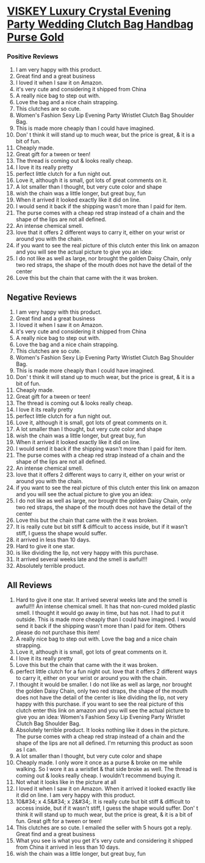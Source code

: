 # [VISKEY Luxury Crystal Evening Party Wedding Clutch Bag Handbag Purse Gold](https://products.checkmycream.com/products/VISKEY-Luxury-Crystal-Evening-Party-Wedding-Clutch-Bag-Handbag-Purse-Gold.html)

### Positive Reviews

<ol>
      <li>I am very happy with this product.</li>
      <li>Great find and a great business</li>
      <li>I loved it when I saw it on Amazon.  </li>
      <li>it&#x27;s very cute and considering it shipped from China</li>
      <li>A really nice bag to step out with.</li>
      <li>Love the bag and  a nice chain strapping.</li>
      <li>This clutches are so cute.</li>
      <li>Women&#x27;s Fashion Sexy Lip Evening Party Wristlet Clutch Bag Shoulder Bag.</li>
      <li>This is made more cheaply than I could have imagined.  </li>
      <li>Don&#x27; t think it will stand up to much wear, but the price is great, &amp; it is a bit of fun.  </li>
      <li>Cheaply made.</li>
      <li>Great gift for a tween or teen!</li>
      <li>The thread is coming out &amp; looks really cheap.</li>
      <li>I love it its really pretty</li>
      <li>perfect little clutch for a fun night out.</li>
      <li>Love it, although it is small, got lots of great comments on it.</li>
      <li>A lot smaller than I thought, but very cute color and shape</li>
      <li>wish the chain was a little longer, but great buy, fun</li>
      <li>When it arrived it looked exactly like it did on line.</li>
      <li>I would send it back if the shipping wasn&#x27;t more than I paid for item.  </li>
      <li>The purse comes with a cheap red strap instead of a chain and the shape of the lips are not all defined.</li>
      <li>An intense chemical smell.  </li>
      <li>love that it offers 2 different ways to carry it, either on your wrist or around you with the chain.</li>
      <li>if you want to see the real picture of this clutch enter this link on amazon and you will see the actual picture to give you an idea:</li>
      <li>I do not like as well as large, nor brought the golden Daisy Chain, only two red straps, the shape of the mouth does not have the detail of the center</li>
      <li>Love this but the chain that came with the it was broken.</li>
</ol>


<h2>Negative Reviews</h2>
<ol>
<li> I am very happy with this product.</li>
<li> Great find and a great business</li>
<li> I loved it when I saw it on Amazon.  </li>
<li> it&#x27;s very cute and considering it shipped from China</li>
<li> A really nice bag to step out with.</li>
<li> Love the bag and  a nice chain strapping.</li>
<li> This clutches are so cute.</li>
<li> Women&#x27;s Fashion Sexy Lip Evening Party Wristlet Clutch Bag Shoulder Bag.</li>
<li> This is made more cheaply than I could have imagined.  </li>
<li> Don&#x27; t think it will stand up to much wear, but the price is great, &amp; it is a bit of fun.  </li>
<li> Cheaply made.</li>
<li> Great gift for a tween or teen!</li>
<li> The thread is coming out &amp; looks really cheap.</li>
<li> I love it its really pretty</li>
<li> perfect little clutch for a fun night out.</li>
<li> Love it, although it is small, got lots of great comments on it.</li>
<li> A lot smaller than I thought, but very cute color and shape</li>
<li> wish the chain was a little longer, but great buy, fun</li>
<li> When it arrived it looked exactly like it did on line.</li>
<li> I would send it back if the shipping wasn&#x27;t more than I paid for item.  </li>
<li> The purse comes with a cheap red strap instead of a chain and the shape of the lips are not all defined.</li>
<li> An intense chemical smell.  </li>
<li> love that it offers 2 different ways to carry it, either on your wrist or around you with the chain.</li>
<li> if you want to see the real picture of this clutch enter this link on amazon and you will see the actual picture to give you an idea:</li>
<li> I do not like as well as large, nor brought the golden Daisy Chain, only two red straps, the shape of the mouth does not have the detail of the center</li>
<li> Love this but the chain that came with the it was broken.</li>
<li> It is really cute but bit stiff &amp; difficult to access inside, but if it wasn&#x27;t stiff, I guess the shape would suffer.  </li>
<li> it arrived in less than 10 days.</li>
<li> Hard to give it one star.  </li>
<li> is like dividing the lip, not very happy with this purchase.</li>
<li> It arrived several weeks late and the smell is awful!!!  </li>
<li> Absolutely terrible product.</li>
</ol>

<h2>All Reviews</h2>

<ol>
    <li> Hard to give it one star.  It arrived several weeks late and the smell is awful!!!  An intense chemical smell.  It has that non-cured molded plastic smell.  I thought it would go away in time, but has not.  I had to put it outside.  This is made more cheaply than I could have imagined.  I would send it back if the shipping wasn&#x27;t more than I paid for item.  Others please do not purchase this item!</li>
    <li> A really nice bag to step out with. Love the bag and  a nice chain strapping.</li>
    <li> Love it, although it is small, got lots of great comments on it.</li>
    <li> I love it its really pretty</li>
    <li> Love this but the chain that came with the it was broken.</li>
    <li> perfect little clutch for a fun night out. love that it offers 2 different ways to carry it, either on your wrist or around you with the chain.</li>
    <li> I thought it would be smaller. I do not like as well as large, nor brought the golden Daisy Chain, only two red straps, the shape of the mouth does not have the detail of the center is like dividing the lip, not very happy with this purchase. if you want to see the real picture of this clutch enter this link on amazon and you will see the actual picture to give you an idea: Women&#x27;s Fashion Sexy Lip Evening Party Wristlet Clutch Bag Shoulder Bag.</li>
    <li> Absolutely terrible product. It looks nothing like it does in the picture. The purse comes with a cheap red strap instead of a chain and the shape of the lips are not all defined. I&#x27;m returning this product as soon as I can.</li>
    <li> A lot smaller than I thought, but very cute color and shape</li>
    <li> Cheaply made. I only wore it once as a purse &amp; broke on me while walking. So I wore it as a wristlet &amp; that side broke as well. The thread is coming out &amp; looks really cheap. I wouldn&#x27;t recommend buying it.</li>
    <li> Not what it looks like in the picture at all</li>
    <li> I loved it when I saw it on Amazon.  When it arrived it looked exactly like it did on line. I am very happy with this product.</li>
    <li> 10&amp;#34; x 4.5&amp;#34; x 2&amp;#34;.  It is really cute but bit stiff &amp; difficult to access inside, but if it wasn&#x27;t stiff, I guess the shape would suffer.  Don&#x27; t think it will stand up to much wear, but the price is great, &amp; it is a bit of fun.  Great gift for a tween or teen!</li>
    <li> This clutches are so cute. I emailed the seller with 5 hours got a reply. Great find and a great business</li>
    <li> What you see is what you get it&#x27;s very cute and considering it shipped from China it arrived in less than 10 days.</li>
    <li> wish the chain was a little longer, but great buy, fun</li>
</ol>





